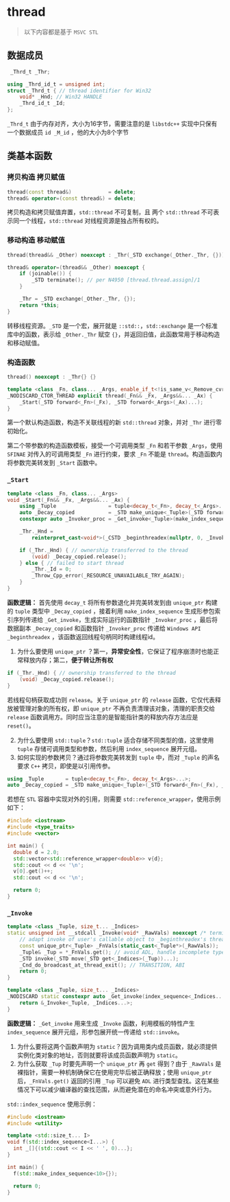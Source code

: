 # thread

>  以下内容都是基于 `MSVC STL`

## 数据成员

```cpp
 _Thrd_t _Thr;

using _Thrd_id_t = unsigned int;
struct _Thrd_t { // thread identifier for Win32
    void* _Hnd; // Win32 HANDLE
    _Thrd_id_t _Id;
};
```

`_Thrd_t` 由于内存对齐，大小为16字节，需要注意的是 `libstdc++` 实现中只保有一个数据成员 `id _M_id` ，他的大小为8个字节

## 类基本函数

### 拷贝构造 拷贝赋值

```cpp
thread(const thread&)            = delete;
thread& operator=(const thread&) = delete;
```

拷贝构造和拷贝赋值弃置，`std::thread` 不可复制，且 两个 `std::thread` 不可表示同一个线程，`std::thread` 对线程资源是独占所有权的。

### 移动构造 移动赋值

```cpp
thread(thread&& _Other) noexcept : _Thr(_STD exchange(_Other._Thr, {})) {}

thread& operator=(thread&& _Other) noexcept {
    if (joinable()) {
        _STD terminate(); // per N4950 [thread.thread.assign]/1
    }

    _Thr = _STD exchange(_Other._Thr, {});
    return *this;
}
```

转移线程资源。`_STD` 是一个宏，展开就是 `::std::`，`std::exchange` 是一个标准库中的函数，表示给 `_Other._Thr` 赋空 `{}`，并返回旧值，此函数常用于移动构造和移动赋值。

### 构造函数

```cpp
thread() noexcept : _Thr{} {}

template <class _Fn, class... _Args, enable_if_t<!is_same_v<_Remove_cvref_t<_Fn>, thread>, int> = 0>
_NODISCARD_CTOR_THREAD explicit thread(_Fn&& _Fx, _Args&&... _Ax) {
    _Start(_STD forward<_Fn>(_Fx), _STD forward<_Args>(_Ax)...);
}
```

第一个默认构造函数，构造不关联线程的新 `std::thread` 对象，并对 `_Thr` 进行零初始化。

第二个带参数的构造函数模板，接受一个可调用类型 `_Fn` 和若干参数 `_Args`，使用 `SFINAE` 对传入的可调用类型 `_Fn` 进行约束，要求 `_Fn` 不能是 `thread`。构造函数内将参数完美转发到 `_Start` 函数中。

### `_Start`

```cpp
template <class _Fn, class... _Args>
void _Start(_Fn&& _Fx, _Args&&... _Ax) {
    using _Tuple                 = tuple<decay_t<_Fn>, decay_t<_Args>...>;
    auto _Decay_copied           = _STD make_unique<_Tuple>(_STD forward<_Fn>(_Fx), _STD forward<_Args>(_Ax)...);
    constexpr auto _Invoker_proc = _Get_invoke<_Tuple>(make_index_sequence<1 + sizeof...(_Args)>{});

    _Thr._Hnd =
        reinterpret_cast<void*>(_CSTD _beginthreadex(nullptr, 0, _Invoker_proc, _Decay_copied.get(), 0, &_Thr._Id));

    if (_Thr._Hnd) { // ownership transferred to the thread
        (void) _Decay_copied.release();
    } else { // failed to start thread
        _Thr._Id = 0;
        _Throw_Cpp_error(_RESOURCE_UNAVAILABLE_TRY_AGAIN);
    }
}
```

**函数逻辑：** 首先使用 `decay_t` 将所有参数退化并完美转发到由 `unique_ptr` 构建的 `tuple` 类型中 `_Decay_copied` ，接着利用 `make_index_sequence` 生成形参包索引序列传递给 `_Get_invoke`，生成实际运行的函数指针 `_Invoker_proc` ，最后将数据副本 `_Decay_copied` 和函数指针 `_Invoker_proc` 传递给 `Windows API _beginthreadex` ，该函数返回线程句柄同时构建线程id。

1. 为什么要使用 `unique_ptr` ？第一，**异常安全性**，它保证了程序崩溃时也能正常释放内存；第二，**便于转让所有权**

```cpp
if (_Thr._Hnd) { // ownership transferred to the thread
    (void) _Decay_copied.release();
}
```

若线程句柄获取成功则 `release`。关于 `unique_ptr` 的 `release` 函数，它仅代表释放被管理对象的所有权，即 `unique_ptr` 不再负责清理该对象，清理的职责交给 `release` 函数调用方。同时应当注意的是智能指针类的释放内存方法应是 `reset()`。

2. 为什么要使用 `std::tuple`？`std::tuple` 适合存储不同类型的值，这里使用 `tuple` 存储可调用类型和参数，然后利用 `index_sequence` 展开元组。
2. 如何实现的参数拷贝？通过将参数完美转发到 `tuple` 中，而对 `_Tuple` 的声名要求 `C++` 拷贝，即使是以引用传参。

```cpp
using _Tuple       = tuple<decay_t<_Fn>, decay_t<_Args>...>;
auto _Decay_copied = _STD make_unique<_Tuple>(_STD forward<_Fn>(_Fx), _STD forward<_Args>(_Ax)...);
```

若想在 `STL` 容器中实现对外的引用，则需要 `std::reference_wrapper`，使用示例如下：

```cpp
#include <iostream>
#include <type_traits>
#include <vector>

int main() {
  double d = 2.0;
  std::vector<std::reference_wrapper<double>> v{d};
  std::cout << d << '\n';
  v[0].get()++;
  std::cout << d << '\n';

  return 0;
}
```



### `_Invoke`

```cpp
template <class _Tuple, size_t... _Indices>
static unsigned int __stdcall _Invoke(void* _RawVals) noexcept /* terminates */ {
    // adapt invoke of user's callable object to _beginthreadex's thread procedure
    const unique_ptr<_Tuple> _FnVals(static_cast<_Tuple*>(_RawVals));
    _Tuple& _Tup = *_FnVals.get(); // avoid ADL, handle incomplete types
    _STD invoke(_STD move(_STD get<_Indices>(_Tup))...);
    _Cnd_do_broadcast_at_thread_exit(); // TRANSITION, ABI
    return 0;
}

template <class _Tuple, size_t... _Indices>
_NODISCARD static constexpr auto _Get_invoke(index_sequence<_Indices...>) noexcept {
    return &_Invoke<_Tuple, _Indices...>;
}
```

**函数逻辑：** `_Get_invoke` 用来生成 `_Invoke` 函数，利用模板的特性产生 `index_sequence` 展开元组，形参包展开统一传递给 `std::invoke`。

1. 为什么要将这两个函数声明为 `static`？因为调用类内成员函数，就必须提供实例化类对象的地址，否则就要将该成员函数声明为 `static`。
2. 为什么获取 `_Tup` 时要先声明一个 `unique_ptr` 再 `get` 得到？由于 `_RawVals` 是裸指针，需要一种机制确保它在使用完毕后被正确释放；使用 `unique_ptr` 后，`_FnVals.get()` 返回的引用 `_Tup` 可以避免 `ADL` 进行类型查找。这在某些情况下可以减少编译器的查找范围，从而避免潜在的命名冲突或意外行为。

`std::index_sequence` 使用示例：

```cpp
#include <iostream>
#include <utility>

template <std::size_t... I>
void f(std::index_sequence<I...>) {
  int _[]{(std::cout << I << ' ', 0)...};
}

int main() {
  f(std::make_index_sequence<10>{});

  return 0;
}
```

